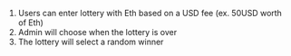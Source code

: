 1. Users can enter lottery with Eth based on a USD fee (ex. 50USD worth of Eth)
2. Admin will choose when the lottery is over
3. The lottery will select a random winner 